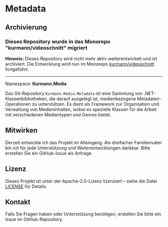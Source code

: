 # Metadata

## Archivierung

### Dieses Repository wurde in das Monorepo "kurmann/videoschnitt" migriert

**Hinweis:** Dieses Repository wird nicht mehr aktiv weiterentwickelt und ist archiviert. Die Entwicklung wird nun im Monorepo [kurmann/videoschnitt](https://github.com/kurmann/videoschnitt) fortgeführt.

---

Namespace: **Kurmann.Media**

Das Git-Repository `Kurmann.Media.Metadata` ist eine Sammlung von .NET-Klassenbibliotheken, die darauf ausgelegt ist, medienbezogene Metadaten-Operationen zu unterstützen. Es dient als Framework zur Organisation und Verwaltung von Medieninhalten, wobei es spezielle Klassen für die Arbeit mit verschiedenen Medientypen und Genres bietet.

## Mitwirken

Derzeit entwickle ich das Projekt im Alleingang. Als dreifacher Familienvater bin ich für jede Unterstützung und Weiterentwicklungen dankbar. Bitte erstellen Sie ein GitHub-Issue als Anfrage.

## Lizenz

Dieses Projekt ist unter der Apache-2.0-Lizenz lizenziert – siehe die Datei [LICENSE](LICENSE) für Details.

## Kontakt

Falls Sie Fragen haben oder Unterstützung benötigen, erstellen Sie bitte ein Issue im GitHub-Repository.
